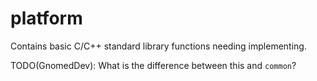 # platform

Contains basic C/C++ standard library functions needing implementing.

TODO(GnomedDev): What is the difference between this and `common`?
